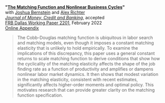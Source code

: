 **"[The Matching Function and Nonlinear Business Cycles](BRT-nonlinearities.pdf)"**  
with [Joshua Bernstein](https://www.linkedin.com/in/joshua-bernstein-47baa332) and [Alex Richter](http://www.alexrichterecon.com/)  
<em>[Journal of Money, Credit and Banking](https://onlinelibrary.wiley.com/doi/10.1111/jmcb.13115)</em>, accepted  
[FRB Dallas Working Paper 2201](https://doi.org/10.24149/wp2201), February 2022  
[Online Appendix](BRT-nonlinearities-appendix.pdf)  

> The Cobb-Douglas matching function is ubiquitous in labor search and matching models, even though it imposes a constant matching elasticity that is unlikely to hold empirically. To examine the implications of this discrepancy, this paper uses a general constant returns to scale matching function to derive conditions that show how the cyclicality of the matching elasticity affects the shape of the job finding rate as a function of productivity and amplifies or dampens nonlinear labor market dynamics. It then shows that modest variation in the matching elasticity, consistent with recent estimates, significantly affects higher-order moments and optimal policy. This motivates research that can provide greater clarity on the matching function specification.